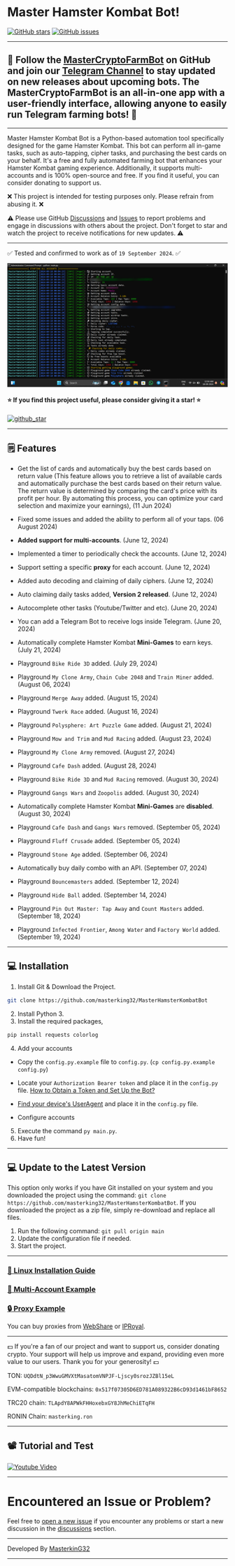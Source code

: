 # Master Hamster Kombat Bot!

[![GitHub stars](https://img.shields.io/github/stars/masterking32/MasterHamsterKombatBot.svg)](https://github.com/masterking32/MasterHamsterKombatBot/stargazers)
[![GitHub issues](https://img.shields.io/github/issues/masterking32/MasterHamsterKombatBot.svg)](https://github.com/masterking32/MasterHamsterKombatBot/issues)

<hr>

## 🔴 Follow the [MasterCryptoFarmBot](https://github.com/masterking32/MasterCryptoFarmBot) on GitHub and join our [Telegram Channel](https://t.me/MasterCryptoFarmBot) to stay updated on new releases about upcoming bots. The MasterCryptoFarmBot is an all-in-one app with a user-friendly interface, allowing anyone to easily run Telegram farming bots! 🔴

<hr>

Master Hamster Kombat Bot is a Python-based automation tool specifically designed for the game Hamster Kombat. This bot can perform all in-game tasks, such as auto-tapping, cipher tasks, and purchasing the best cards on your behalf. It's a free and fully automated farming bot that enhances your Hamster Kombat gaming experience. Additionally, it supports multi-accounts and is 100% open-source and free. If you find it useful, you can consider donating to support us.

❌ This project is intended for testing purposes only. Please refrain from abusing it. ❌

⚠️ Please use GitHub [Discussions](https://github.com/masterking32/MasterHamsterKombatBot/discussions) and [Issues](https://github.com/masterking32/MasterHamsterKombatBot/issues) to report problems and engage in discussions with others about the project. Don't forget to star and watch the project to receive notifications for new updates. ⚠️

<hr>

✅ Tested and confirmed to work as of `19 September 2024`. ✅

<img align="center" src="https://raw.githubusercontent.com/masterking32/MasterHamsterKombatBot/main/Updated%20Screenshot.png" alt="Screenshot" />

#### ⭐ If you find this project useful, please consider giving it a star! ⭐

<a href="https://github.com/masterking32/MasterHamsterKombatBot/stargazers"><img align="center" src="https://raw.githubusercontent.com/masterking32/MasterHamsterKombatBot/main/github_star.png" alt="github_star" /></a>

<hr>

## 🗒️ Features

- Get the list of cards and automatically buy the best cards based on return value (This feature allows you to retrieve a list of available cards and automatically purchase the best cards based on their return value. The return value is determined by comparing the card's price with its profit per hour. By automating this process, you can optimize your card selection and maximize your earnings), (11 Jun 2024)
- Fixed some issues and added the ability to perform all of your taps. (06 August 2024)

- **Added support for multi-accounts**. (June 12, 2024)
- Implemented a timer to periodically check the accounts. (June 12, 2024)
- Support setting a specific **proxy** for each account. (June 12, 2024)
- Added auto decoding and claiming of daily ciphers. (June 12, 2024)
- Auto claiming daily tasks added, **Version 2 released**. (June 12, 2024)
- Autocomplete other tasks (Youtube/Twitter and etc). (June 20, 2024)
- You can add a Telegram Bot to receive logs inside Telegram. (June 20, 2024)
- Automatically complete Hamster Kombat **Mini-Games** to earn keys. (July 21, 2024)
- Playground `Bike Ride 3D` added. (July 29, 2024)
- Playground `My Clone Army`, `Chain Cube 2048` and `Train Miner` added. (August 06, 2024)
- Playground `Merge Away` added. (August 15, 2024)
- Playground `Twerk Race` added. (August 16, 2024)
- Playground `Polysphere: Art Puzzle Game` added. (August 21, 2024)
- Playground `Mow and Trim` and `Mud Racing` added. (August 23, 2024)
- Playground `My Clone Army` removed. (August 27, 2024)
- Playground `Cafe Dash` added. (August 28, 2024)
- Playground `Bike Ride 3D` and `Mud Racing` removed. (August 30, 2024)
- Playground `Gangs Wars` and `Zoopolis` added. (August 30, 2024)
- Automatically complete Hamster Kombat **Mini-Games** are **disabled**. (August 30, 2024)
- Playground `Cafe Dash` and `Gangs Wars` removed. (September 05, 2024)
- Playground `Fluff Crusade` added. (September 05, 2024)
- Playground `Stone Age` added. (September 06, 2024)
- Automatically buy daily combo with an API. (September 07, 2024)
- Playground `Bouncemasters` added. (September 12, 2024)
- Playground `Hide Ball` added. (September 14, 2024)
- Playground `Pin Out Master: Tap Away` and `Count Masters` added. (September 18, 2024)
- Playground `Infected Frontier`, `Among Water` and `Factory World` added. (September 19, 2024)

<hr>

## 💻 Installation
1. Install Git & Download the Project.
```bash
git clone https://github.com/masterking32/MasterHamsterKombatBot
```
2. Install Python 3.
3. Install the required packages,

```bash
pip install requests colorlog
```

4. Add your accounts

- Copy the `config.py.example` file to `config.py`. (`cp config.py.example config.py`)

- Locate your `Authorization Bearer token` and place it in the `config.py` file. [How to Obtain a Token and Set Up the Bot?](https://www.youtube.com/watch?v=cjWE7DmMFgw)
- [Find your device's UserAgent](https://github.com/masterking32/MasterHamsterKombatBot/blob/main/useful_files/user-agents.md) and place it in the `config.py` file.
- Configure accounts

5. Execute the command `py main.py`.
6. Have fun!

<hr>

## 💻 Update to the Latest Version

This option only works if you have Git installed on your system and you downloaded the project using the command: `git clone https://github.com/masterking32/MasterHamsterKombatBot`. If you downloaded the project as a zip file, simply re-download and replace all files.

1. Run the following command: `git pull origin main`
2. Update the configuration file if needed.
3. Start the project.

<hr>

### <a href="https://github.com/masterking32/MasterHamsterKombatBot/discussions/12#discussioncomment-9852919" target="_blank">🐧 Linux Installation Guide</a>

### <a href="https://github.com/masterking32/MasterHamsterKombatBot/discussions/33#discussioncomment-10045854" target="_blank">👥 Multi-Account Example</a>

### <a href="https://github.com/masterking32/MasterHamsterKombatBot/discussions/133#discussioncomment-10290865">🔒 Proxy Example</a>

You can buy proxies from <a href="https://www.webshare.io/?referral_code=2ghmowzxmc26">WebShare</a> or <a href="https://iproyal.com/?r=128279">IPRoyal</a>.

<hr>

💵 If you're a fan of our project and want to support us, consider donating crypto. Your support will help us improve and expand, providing even more value to our users. Thank you for your generosity! 💵

TON:
`UQDdtN_p3WwuGMVXtMasatomVNPJF-Ljscy0srozJZBl15eL`

EVM-compatible blockchains:
`0x517f07305D6ED781A089322B6cD93d1461bF8652`

TRC20 chain:
`TLApdY8APWkFHHoxebxGY8JhMeChiETqFH`

RONIN Chain:
`masterking.ron`

<hr>

## 📽️ Tutorial and Test

<a href="https://www.youtube.com/watch?v=cjWE7DmMFgw"  target="_blank">
  <img align="center" src="https://raw.githubusercontent.com/masterking32/MasterHamsterKombatBot/main/thumbnail.png" alt="Youtube Video" />
</a>

---

# Encountered an Issue or Problem?

Feel free to [open a new issue](https://github.com/masterking32/MasterHamsterKombatBot/issues) if you encounter any problems or start a new discussion in the [discussions](https://github.com/masterking32/MasterHamsterKombatBot/discussions) section.

---

Developed By [MasterkinG32](https://github.com/masterking32)

<hr>

